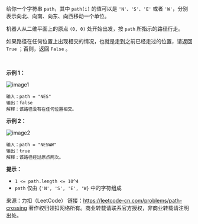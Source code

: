 给你一个字符串 ```path```，其中 ```path[i]``` 的值可以是 ```'N'、'S'、'E'``` 或者 ```'W'```，分别表示向北、向南、向东、向西移动一个单位。

机器人从二维平面上的原点 ```(0, 0)``` 处开始出发，按 ```path``` 所指示的路径行走。

如果路径在任何位置上出现相交的情况，也就是走到之前已经走过的位置，请返回 ```True``` ；否则，返回 ```False``` 。

 

**示例 1：**

![image1](https://github.com/Zhenghao-Liu/LeetCode_problem-and-solution/blob/master/1496.%E5%88%A4%E6%96%AD%E8%B7%AF%E5%BE%84%E6%98%AF%E5%90%A6%E7%9B%B8%E4%BA%A4/screen-shot-2020-06-10-at-123929-pm.png)
```
输入：path = "NES"
输出：false 
解释：该路径没有在任何位置相交。
```
**示例 2：**

![image2](https://github.com/Zhenghao-Liu/LeetCode_problem-and-solution/blob/master/1496.%E5%88%A4%E6%96%AD%E8%B7%AF%E5%BE%84%E6%98%AF%E5%90%A6%E7%9B%B8%E4%BA%A4/screen-shot-2020-06-10-at-123843-pm.png)
```
输入：path = "NESWW"
输出：true
解释：该路径经过原点两次。
```

**提示：**

* ```1 <= path.length <= 10^4```
* ```path``` 仅由 ```{'N', 'S', 'E', 'W}``` 中的字符组成

来源：力扣（LeetCode）
链接：https://leetcode-cn.com/problems/path-crossing
著作权归领扣网络所有。商业转载请联系官方授权，非商业转载请注明出处。
